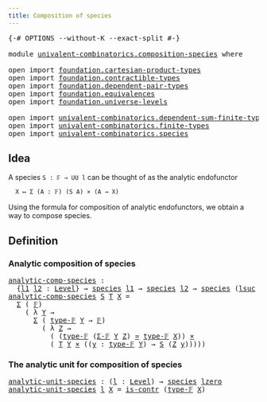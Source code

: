 ```yaml
---
title: Composition of species
---
```


<pre class="Agda"><a id="48" class="Symbol">{-#</a> <a id="52" class="Keyword">OPTIONS</a> <a id="60" class="Pragma">--without-K</a> <a id="72" class="Pragma">--exact-split</a> <a id="86" class="Symbol">#-}</a>

<a id="91" class="Keyword">module</a> <a id="98" href="univalent-combinatorics.composition-species.html" class="Module">univalent-combinatorics.composition-species</a> <a id="142" class="Keyword">where</a>

<a id="149" class="Keyword">open</a> <a id="154" class="Keyword">import</a> <a id="161" href="foundation.cartesian-product-types.html" class="Module">foundation.cartesian-product-types</a>
<a id="196" class="Keyword">open</a> <a id="201" class="Keyword">import</a> <a id="208" href="foundation.contractible-types.html" class="Module">foundation.contractible-types</a>
<a id="238" class="Keyword">open</a> <a id="243" class="Keyword">import</a> <a id="250" href="foundation.dependent-pair-types.html" class="Module">foundation.dependent-pair-types</a>
<a id="282" class="Keyword">open</a> <a id="287" class="Keyword">import</a> <a id="294" href="foundation.equivalences.html" class="Module">foundation.equivalences</a>
<a id="318" class="Keyword">open</a> <a id="323" class="Keyword">import</a> <a id="330" href="foundation.universe-levels.html" class="Module">foundation.universe-levels</a>

<a id="358" class="Keyword">open</a> <a id="363" class="Keyword">import</a> <a id="370" href="univalent-combinatorics.dependent-sum-finite-types.html" class="Module">univalent-combinatorics.dependent-sum-finite-types</a>
<a id="421" class="Keyword">open</a> <a id="426" class="Keyword">import</a> <a id="433" href="univalent-combinatorics.finite-types.html" class="Module">univalent-combinatorics.finite-types</a>
<a id="470" class="Keyword">open</a> <a id="475" class="Keyword">import</a> <a id="482" href="univalent-combinatorics.species.html" class="Module">univalent-combinatorics.species</a>
</pre>
## Idea

A species `S : 𝔽 → UU l` can be thought of as the analytic endofunctor

```md
  X ↦ Σ (A : 𝔽) (S A) × (A → X)
```

Using the formula for composition of analytic endofunctors, we obtain a way to compose species.

## Definition

### Analytic composition of species

<pre class="Agda"><a id="analytic-comp-species"></a><a id="800" href="univalent-combinatorics.composition-species.html#800" class="Function">analytic-comp-species</a> <a id="822" class="Symbol">:</a>
  <a id="826" class="Symbol">{</a><a id="827" href="univalent-combinatorics.composition-species.html#827" class="Bound">l1</a> <a id="830" href="univalent-combinatorics.composition-species.html#830" class="Bound">l2</a> <a id="833" class="Symbol">:</a> <a id="835" href="Agda.Primitive.html#597" class="Postulate">Level</a><a id="840" class="Symbol">}</a> <a id="842" class="Symbol">→</a> <a id="844" href="univalent-combinatorics.species.html#375" class="Function">species</a> <a id="852" href="univalent-combinatorics.composition-species.html#827" class="Bound">l1</a> <a id="855" class="Symbol">→</a> <a id="857" href="univalent-combinatorics.species.html#375" class="Function">species</a> <a id="865" href="univalent-combinatorics.composition-species.html#830" class="Bound">l2</a> <a id="868" class="Symbol">→</a> <a id="870" href="univalent-combinatorics.species.html#375" class="Function">species</a> <a id="878" class="Symbol">(</a><a id="879" href="Agda.Primitive.html#780" class="Primitive">lsuc</a> <a id="884" href="Agda.Primitive.html#764" class="Primitive">lzero</a> <a id="890" href="Agda.Primitive.html#810" class="Primitive Operator">⊔</a> <a id="892" href="univalent-combinatorics.composition-species.html#827" class="Bound">l1</a> <a id="895" href="Agda.Primitive.html#810" class="Primitive Operator">⊔</a> <a id="897" href="univalent-combinatorics.composition-species.html#830" class="Bound">l2</a><a id="899" class="Symbol">)</a>
<a id="901" href="univalent-combinatorics.composition-species.html#800" class="Function">analytic-comp-species</a> <a id="923" href="univalent-combinatorics.composition-species.html#923" class="Bound">S</a> <a id="925" href="univalent-combinatorics.composition-species.html#925" class="Bound">T</a> <a id="927" href="univalent-combinatorics.composition-species.html#927" class="Bound">X</a> <a id="929" class="Symbol">=</a>
  <a id="933" href="foundation-core.dependent-pair-types.html#502" class="Record">Σ</a> <a id="935" class="Symbol">(</a> <a id="937" href="univalent-combinatorics.finite-types.html#4455" class="Function">𝔽</a><a id="938" class="Symbol">)</a>
    <a id="944" class="Symbol">(</a> <a id="946" class="Symbol">λ</a> <a id="948" href="univalent-combinatorics.composition-species.html#948" class="Bound">Y</a> <a id="950" class="Symbol">→</a>
      <a id="958" href="foundation-core.dependent-pair-types.html#502" class="Record">Σ</a> <a id="960" class="Symbol">(</a> <a id="962" href="univalent-combinatorics.finite-types.html#4503" class="Function">type-𝔽</a> <a id="969" href="univalent-combinatorics.composition-species.html#948" class="Bound">Y</a> <a id="971" class="Symbol">→</a> <a id="973" href="univalent-combinatorics.finite-types.html#4455" class="Function">𝔽</a><a id="974" class="Symbol">)</a>
        <a id="984" class="Symbol">(</a> <a id="986" class="Symbol">λ</a> <a id="988" href="univalent-combinatorics.composition-species.html#988" class="Bound">Z</a> <a id="990" class="Symbol">→</a>
          <a id="1002" class="Symbol">(</a> <a id="1004" class="Symbol">(</a><a id="1005" href="univalent-combinatorics.finite-types.html#4503" class="Function">type-𝔽</a> <a id="1012" class="Symbol">(</a><a id="1013" href="univalent-combinatorics.dependent-sum-finite-types.html#2962" class="Function">Σ-𝔽</a> <a id="1017" href="univalent-combinatorics.composition-species.html#948" class="Bound">Y</a> <a id="1019" href="univalent-combinatorics.composition-species.html#988" class="Bound">Z</a><a id="1020" class="Symbol">)</a> <a id="1022" href="foundation-core.equivalences.html#1607" class="Function Operator">≃</a> <a id="1024" href="univalent-combinatorics.finite-types.html#4503" class="Function">type-𝔽</a> <a id="1031" href="univalent-combinatorics.composition-species.html#927" class="Bound">X</a><a id="1032" class="Symbol">))</a> <a id="1035" href="foundation-core.cartesian-product-types.html#577" class="Function Operator">×</a>
          <a id="1047" class="Symbol">(</a> <a id="1049" href="univalent-combinatorics.composition-species.html#925" class="Bound">T</a> <a id="1051" href="univalent-combinatorics.composition-species.html#948" class="Bound">Y</a> <a id="1053" href="foundation-core.cartesian-product-types.html#577" class="Function Operator">×</a> <a id="1055" class="Symbol">((</a><a id="1057" href="univalent-combinatorics.composition-species.html#1057" class="Bound">y</a> <a id="1059" class="Symbol">:</a> <a id="1061" href="univalent-combinatorics.finite-types.html#4503" class="Function">type-𝔽</a> <a id="1068" href="univalent-combinatorics.composition-species.html#948" class="Bound">Y</a><a id="1069" class="Symbol">)</a> <a id="1071" class="Symbol">→</a> <a id="1073" href="univalent-combinatorics.composition-species.html#923" class="Bound">S</a> <a id="1075" class="Symbol">(</a><a id="1076" href="univalent-combinatorics.composition-species.html#988" class="Bound">Z</a> <a id="1078" href="univalent-combinatorics.composition-species.html#1057" class="Bound">y</a><a id="1079" class="Symbol">)))))</a>
</pre>
### The analytic unit for composition of species

<pre class="Agda"><a id="analytic-unit-species"></a><a id="1148" href="univalent-combinatorics.composition-species.html#1148" class="Function">analytic-unit-species</a> <a id="1170" class="Symbol">:</a> <a id="1172" class="Symbol">(</a><a id="1173" href="univalent-combinatorics.composition-species.html#1173" class="Bound">l</a> <a id="1175" class="Symbol">:</a> <a id="1177" href="Agda.Primitive.html#597" class="Postulate">Level</a><a id="1182" class="Symbol">)</a> <a id="1184" class="Symbol">→</a> <a id="1186" href="univalent-combinatorics.species.html#375" class="Function">species</a> <a id="1194" href="Agda.Primitive.html#764" class="Primitive">lzero</a>
<a id="1200" href="univalent-combinatorics.composition-species.html#1148" class="Function">analytic-unit-species</a> <a id="1222" href="univalent-combinatorics.composition-species.html#1222" class="Bound">l</a> <a id="1224" href="univalent-combinatorics.composition-species.html#1224" class="Bound">X</a> <a id="1226" class="Symbol">=</a> <a id="1228" href="foundation-core.contractible-types.html#992" class="Function">is-contr</a> <a id="1237" class="Symbol">(</a><a id="1238" href="univalent-combinatorics.finite-types.html#4503" class="Function">type-𝔽</a> <a id="1245" href="univalent-combinatorics.composition-species.html#1224" class="Bound">X</a><a id="1246" class="Symbol">)</a>
</pre>